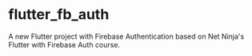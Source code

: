 # flutter_fb_auth

A new Flutter project with Firebase Authentication based on Net Ninja's Flutter with Firebase Auth course.
